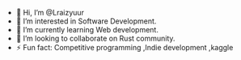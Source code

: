 - 👋 Hi, I’m @Lraizyuur
- 👀 I’m interested in Software Development.
- 🌱 I’m currently learning Web development.
- 💞️ I’m looking to collaborate on Rust community.
- ⚡ Fun fact: Competitive programming ,Indie development ,kaggle

<!---
Lraizyuur/Lraizyuur is a ✨ special ✨ repository because its `README.md` (this file) appears on your GitHub profile.
You can click the Preview link to take a look at your changes.
--->
